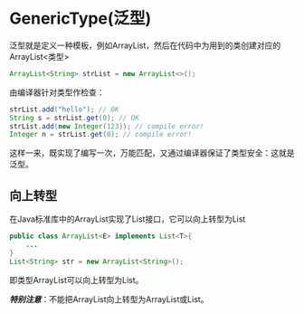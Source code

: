 # GenericType(泛型)

泛型就是定义一种模板，例如ArrayList<T>，然后在代码中为用到的类创建对应的ArrayList<类型>  

```Java
ArrayList<String> strList = new ArrayList<>();
```
由编译器针对类型作检查：

```Java
strList.add("hello"); // OK
String s = strList.get(0); // OK
strList.add(new Integer(123)); // compile error!
Integer n = strList.get(0); // compile error!
```

这样一来，既实现了编写一次，万能匹配，又通过编译器保证了类型安全：这就是泛型。

## 向上转型
在Java标准库中的ArrayList<T>实现了List<T>接口，它可以向上转型为List<T>

```Java
public class ArrayList<E> implements List<T>{
    ...
}
List<String> str = new ArrayList<String>();
```
即类型ArrayList<T>可以向上转型为List<T>。  

***特别注意***：不能把ArrayList<Integer>向上转型为ArrayList<Number>或List<Number>。
